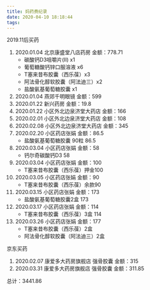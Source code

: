 ```yaml
---
title: 妈药费纪录
date: 2020-04-10 18:18:44
tags:
---
```


2019.11后买药
<!--more-->
1. 2020.01.04 北京康盛堂八店药房 金额：778.71
    - 碳酸钙D3咀嚼片(II) x1
    - 葡萄糖酸钙锌口服溶液 x6
    - T塞来昔布胶囊（西乐葆）x3
    - 阿法骨化醇软胶囊（阿法迪三）x2
    - 盐酸氨基葡萄糖胶囊 x1
2. 2020.01.04 燕郊千明眼镜 金额：599
3. 2020.01.22 新兴药房 金额：19.8
3. 2020.01.22 小区外北边泉济堂大药店 金额：166
4. 2020.02.01 小区外北边泉济堂大药店 金额：108
5. 2020.02.08 小区外北边泉济堂大药店 金额：345
6. 2020.02.20 小区药店张娟 金额：86.5
    - 盐酸氨基葡萄糖胶囊 90粒 86.5
7. 2020.03.04 小区药店张娟 金额：58
    - 钙尔奇碳酸钙D3 58
8. 2020.03.04 小区药店张娟 金额：100
    - T塞来昔布胶囊（西乐葆）押金100
9. 2020.03.05 小区药店张娟 金额：90
    - T塞来昔布胶囊（西乐葆）余款90
10. 2020.03.15 小区药店张娟 金额：173
    - 盐酸氨基葡萄糖胶囊2盒 173
11. 2020.03.17 小区药店张娟 金额：114
    -  T塞来昔布胶囊（西乐葆）3盒 114
12. 2020.03.26 小区药店张娟 金额：177
    -  T塞来昔布胶囊（西乐葆）2盒
    -  阿法骨化醇软胶囊（阿法迪三）2盒

京东买药
1. 2020.02.07 康爱多大药房旗舰店 强骨胶囊 金额：315
2. 2020.03.31 康爱多大药房旗舰店 强骨胶囊 金额：311.85

总计：3441.86